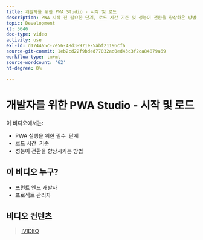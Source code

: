 ```yaml
---
title: 개발자를 위한 PWA Studio - 시작 및 로드
description: PWA 시작 전 필요한 단계, 로드 시간 기준 및 성능​이 전환을 향상하​은 방법에 대해 알아봅니다.
topic: Development
kt: 5646
doc-type: video
activity: use
exl-id: d1744a5c-7e56-48d3-971e-5abf21196cfa
source-git-commit: 1eb2cd22f9bded77032ad0ed43c3f2ca84879a69
workflow-type: tm+mt
source-wordcount: '62'
ht-degree: 0%

---
```


# 개발자를 위한 PWA Studio - 시작 및 로드

이 비디오에서는:

- PWA 실행을 위한 필수 &#x200B; 단계
- 로드 시간 &#x200B; 기준
- 성능이 전환을 향상시키는 방법

## 이 비디오 누구?

- 프런트 엔드 개발자
- 프로젝트 관리자

## 비디오 컨텐츠

>[!VIDEO](https://video.tv.adobe.com/v/35717?quality=12&learn=on)
